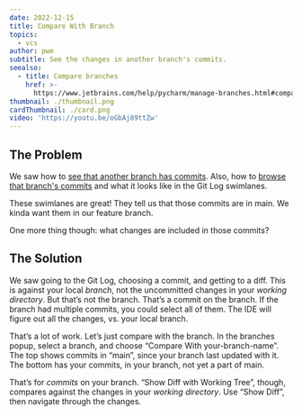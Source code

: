 ```yaml
---
date: 2022-12-15
title: Compare With Branch
topics:
  - vcs
author: pwe
subtitle: See the changes in another branch's commits.
seealso:
  - title: Compare branches
    href: >-
      https://www.jetbrains.com/help/pycharm/manage-branches.html#compare_branches
thumbnail: ./thumbnail.png
cardThumbnail: ./card.png
video: 'https://youtu.be/oGbAj89ttZw'
---
```

## The Problem

We saw how to [see that another branch has commits](../see-unsynced-commits).
Also, how to [browse that branch's commits](../browse-branch-commits) and what it looks like in the Git Log swimlanes.

These swimlanes are great! 
They tell us that those commits are in main. 
We kinda want them in our feature branch.

One more thing though: what changes are included in those commits?

## The Solution

We saw going to the Git Log, choosing a commit, and getting to a diff. 
This is against your local *branch*, not the uncommitted changes in your *working directory*.
But that’s not the branch. 
That’s a commit on the branch. 
If the branch had multiple commits, you could select all of them. 
The IDE will figure out all the changes, vs. your local branch.

That’s a lot of work. 
Let’s just compare with the branch. 
In the branches popup, select a branch, and choose “Compare With your-branch-name”.
The top shows commits in “main”, since your branch last updated with it.
The bottom has your commits, in your branch, not yet a part of main.

That’s for *commits* on your branch. 
“Show Diff with Working Tree”, though, compares against the changes in your *working directory*.
Use “Show Diff”, then navigate through the changes.


